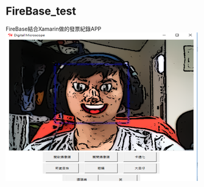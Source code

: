 # FireBase_test
FireBase結合Xamarin做的發票紀錄APP
![image](https://github.com/Jalyway/Python-Augmented-Reality-with-Character-cartooning/blob/master/ReadMe/Image4.png)

